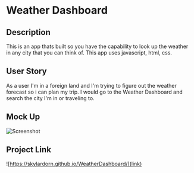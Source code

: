 # Weather Dashboard


## Description

This is an app thats built so you have the capability to look up the weather in any city that you can think of. This app uses javascript, html, css.

## User Story

As a user I'm in a foreign land and I'm trying to figure out the weather forecast so i can plan my trip. I would go to the Weather Dashboard and search the city I'm in or traveling to.

## Mock Up

![Screenshot](./assets/Images/screenshot.png)

## Project Link
![https://skylardorn.github.io/WeatherDashboard/](link)
